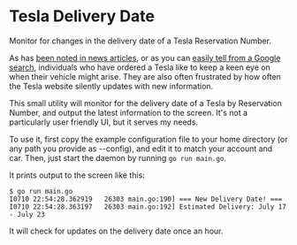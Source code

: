 # Tesla Delivery Date

Monitor for changes in the delivery date of a Tesla Reservation Number.

As has [been noted in news articles](https://electrek.co/2021/07/05/i-just-bought-my-very-first-tesla-heres-what-happened/), or as you can [easily tell from a Google search](https://www.google.com/search?q=tesla+delivery+date+keeps+changing), individuals who have ordered a Tesla like to keep a keen eye on when their vehicle might arise.  They are also often frustrated by how often the Tesla website silently updates with new information.

This small utility will monitor for the delivery date of a Tesla by Reservation Number, and output the latest information to the screen.  It's not a particularly user friendly UI, but it serves my needs.

To use it, first copy the example configuration file to your home directory (or any path you provide as --config), and edit it to match your account and car.  Then, just start the daemon by running `go run main.go`.

It prints output to the screen like this:

```
$ go run main.go
I0710 22:54:28.362919   26303 main.go:190] === New Delivery Date! ===
I0710 22:54:28.363197   26303 main.go:192] Estimated Delivery: July 17 - July 23
```

It will check for updates on the delivery date once an hour.

